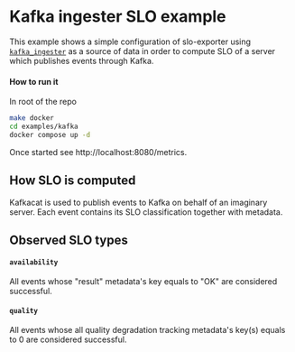 # Kafka ingester SLO example

This example shows a simple configuration of slo-exporter using
[`kafka_ingester`](/docs/modules/kafka_ingester.md)
as a source of data in order to compute SLO of a server which publishes events through Kafka.

#### How to run it
In root of the repo
```bash
make docker
cd examples/kafka
docker compose up -d
```
Once started see http://localhost:8080/metrics.

## How SLO is computed
Kafkacat is used to publish events to Kafka on behalf of an imaginary server. Each event contains its SLO classification together with metadata.

## Observed SLO types
#### `availability`
All events whose "result" metadata's key equals to "OK" are considered successful.

#### `quality`
All events whose all quality degradation tracking metadata's key(s) equals to 0 are considered successful.

